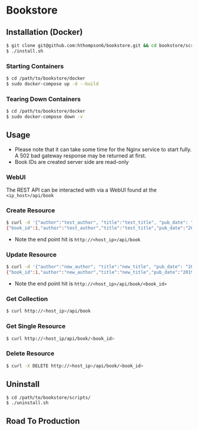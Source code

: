 # Bookstore

## Installation (Docker)
```bash
$ git clone git@github.com:hthompson6/bookstore.git && cd bookstore/scripts
$ ./install.sh
```

### Starting Containers
```bash
$ cd /path/to/bookstore/docker
$ sudo docker-compose up -d --build
```

### Tearing Down Containers
```bash
$ cd /path/to/bookstore/docker
$ sudo docker-compose down -v
```

## Usage
* Please note that it can take some time for the Nginx service to start fully. A 502 bad gateway response may be returned at first.
* Book IDs are created server side are read-only

### WebUI
The REST API can be interacted with via a WebUI found at the `<ip_host>/api/book`

### Create Resource
```bash
$ curl -d '{"author":"test_author", "title":"test_title", "pub_date": "2019-01-01"}' -H "Content-Type: applicatin/json" -X POST http:<host_ip>/api/book/
{"book_id":1,"author":"test_author","title":"test_title","pub_date":"2019-01-01"}
```

* Note the end point hit is `http://<host_ip>/api/book`

### Update Resource
```bash
$ curl -d '{"author":"new_author", "title":"new_title", "pub_date": "2019-02-01"}' -H "Content-Type: application/json" -X POST http://<host_ip>/api/book/1
{"book_id":1,"author":"new_author","title":"new_title","pub_date":"2019-02-01"}
```

* Note the end point hit is `http://<host_ip>/api/book/<book_id>`

### Get Collection
```bash
$ curl http://<host_ip>/api/book
```

### Get Single Resource
```bash
$ curl http://<host_ip/api/book/<book_id>
```

### Delete Resource
```bash
$ curl -X DELETE http://<host_ip>/api/book/<book_id>
```

## Uninstall
```
$ cd /path/to/bookstore/scripts/
$ ./uninstall.sh
```

## Road To Production
